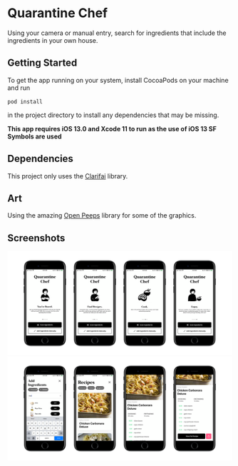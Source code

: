 # Quarantine Chef

Using your camera or manual entry, search for ingredients that include the ingredients in your own house.

## Getting Started
To get the app running on your system, install CocoaPods on your machine and run 
```
pod install
```
in the project directory to install any dependencies that may be missing.

**This app requires iOS 13.0 and Xcode 11 to run as the use of iOS 13 SF Symbols are used**

## Dependencies
This project only uses the [Clarifai](https://cocoapods.org/pods/Clarifai) library.

## Art 
Using the amazing [Open Peeps](https://www.openpeeps.com/) library for some of the graphics. 

## Screenshots
![Onboarding](./images/Onboarding.png "Onboarding")
![Manual Recipes Search](./images/Recipe-Search-Manual.png "Manual Recipes Search")
